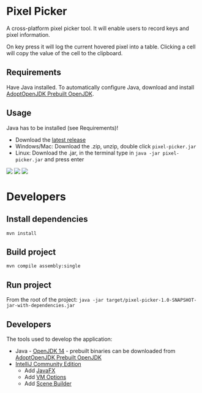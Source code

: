 # Pixel Picker
A cross-platform pixel picker tool. It will enable users to record keys and pixel information.

On key press it will log the current hovered pixel into a table. 
Clicking a cell will copy the value of the cell to the clipboard.

## Requirements
Have Java installed.
To automatically configure Java, download and install [AdoptOpenJDK Prebuilt OpenJDK](https://adoptopenjdk.net/).

## Usage
Java has to be installed (see Requirements)!
- Download the [latest release](https://github.com/bartduisters/pixel-picker/releases/)
- Windows/Mac: Download the .zip, unzip, double click `pixel-picker.jar`
- Linux: Download the .jar, in the terminal type in `java -jar pixel-picker.jar` and press enter

![](https://bartduisters.com/products/pixel-picker/1-0-0/pixel-picker-example.png)
![](https://bartduisters.com/products/pixel-picker/1-0-0/pixel-picker-example-mac.png)
![](https://bartduisters.com/products/pixel-picker/1-0-0/pixel-picker-example-win.png)

# Developers
## Install dependencies
`mvn install`

## Build project
`mvn compile assembly:single`

## Run project
From the root of the project:
```java -jar target/pixel-picker-1.0-SNAPSHOT-jar-with-dependencies.jar```

## Developers
The tools used to develop the application:
- Java - [OpenJDK 14](https://jdk.java.net/14/) - prebuilt binaries can be downloaded from [AdoptOpenJDK Prebuilt OpenJDK](https://adoptopenjdk.net/)
- [IntelliJ Community Edition](https://www.jetbrains.com/idea/)
    - Add [JavaFX](https://www.jetbrains.com/help/idea/javafx.html#add-javafx-lib)
    - Add [VM Options](https://www.jetbrains.com/help/idea/javafx.html#vm-options)
    - Add [Scene Builder](https://www.jetbrains.com/help/idea/opening-fxml-files-in-javafx-scene-builder.html#path_to_scene_builder)
    
